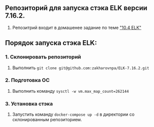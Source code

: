 ## Репозиторий для запуска стэка ELK версии 7.16.2.

1. Репозитрий входит в домашенее задание по теме ["10.4 ELK"](https://github.com/zakharovnpa/03-mnt-homeworks/tree/main/10-monitoring-04-elk)

## Порядок запуска стэка ELK:
### 1. Склонировать репозиторий 
1. Выполнить `git clone git@github.com:zakharovnpa/ELK-7.16.2.git`
### 2. Подготовка ОС 
1. Выполнить команду `sysctl -w vm.max_map_count=262144` 
### 3. Установка стэка
1. Запустить команду `docker-compose up -d` в директории со склонированным репозиторием.
